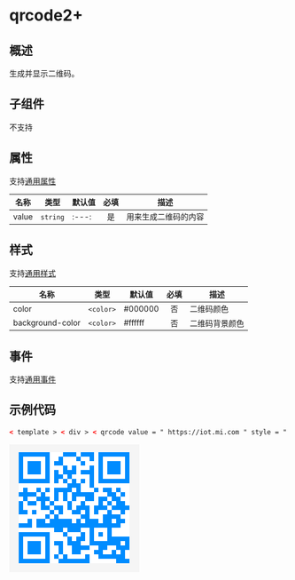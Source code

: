 <!-- 源地址: https://iot.mi.com/vela/quickapp/zh/components/basic/qrcode.html -->

# qrcode2+

## 概述

生成并显示二维码。

## 子组件

不支持

## 属性

支持[通用属性](</vela/quickapp/zh/components/general/properties.html>)

名称 | 类型 | 默认值 | 必填 | 描述  
---|:---:|---|:---:|---  
value | `string` |:---:| 是 | 用来生成二维码的内容  
  
## 样式

支持[通用样式](</vela/quickapp/zh/components/general/style.html>)

名称 | 类型 | 默认值 | 必填 | 描述  
---|:---:|---|:---:|---  
color | `<color>` | #000000 | 否 | 二维码颜色  
background-color | `<color>` | #ffffff | 否 | 二维码背景颜色  
  
## 事件

支持[通用事件](</vela/quickapp/zh/components/general/events.html>)

## 示例代码
```html
< template > < div > < qrcode value = " https://iot.mi.com " style = " color : #008cff ; " > </ qrcode > </ div > </ template >
```

![](../../images/qrcode.png)
